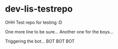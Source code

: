 # dev-lis-testrepo
OHH
Test repo for testing :D

One more line to be sure...
Another one for the boys...

Triggering the bot... BOT BOT BOT
